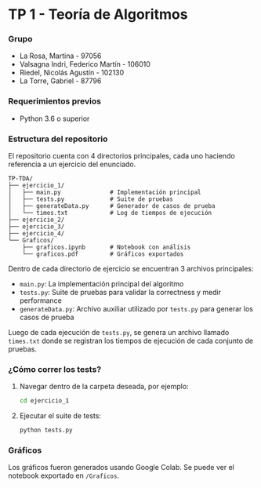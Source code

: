 # TP 1 - Teoría de Algoritmos

### Grupo
* La Rosa, Martina - 97056
* Valsagna Indri, Federico Martín - 106010
* Riedel, Nicolás Agustín - 102130
* La Torre, Gabriel - 87796

### Requerimientos previos 
* Python 3.6 o superior

### Estructura del repositorio
El repositorio cuenta con 4 directorios principales, cada uno haciendo referencia a un ejercicio del enunciado.

```
TP-TDA/
├── ejercicio_1/
│   ├── main.py              # Implementación principal
│   ├── tests.py             # Suite de pruebas
│   ├── generateData.py      # Generador de casos de prueba
│   └── times.txt            # Log de tiempos de ejecución
├── ejercicio_2/
├── ejercicio_3/
├── ejercicio_4/
└── Graficos/
    ├── graficos.ipynb       # Notebook con análisis
    └── graficos.pdf         # Gráficos exportados
```

Dentro de cada directorio de ejercicio se encuentran 3 archivos principales:
- `main.py`: La implementación principal del algoritmo
- `tests.py`: Suite de pruebas para validar la correctness y medir performance
- `generateData.py`: Archivo auxiliar utilizado por `tests.py` para generar los casos de prueba

Luego de cada ejecución de `tests.py`, se genera un archivo llamado `times.txt` donde se registran los tiempos de ejecución de cada conjunto de pruebas.

### ¿Cómo correr los tests?
1. Navegar dentro de la carpeta deseada, por ejemplo:
   ```bash
   cd ejercicio_1
   ```
2. Ejecutar el suite de tests:
   ```bash
   python tests.py
   ```

### Gráficos
Los gráficos fueron generados usando Google Colab.
Se puede ver el notebook exportado en `/Graficos`.

